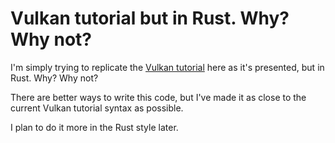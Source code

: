 # Vulkan tutorial but in Rust. Why? Why not?
I'm simply trying to replicate the [Vulkan tutorial](https://vulkan-tutorial.com/) here as it's presented, but in Rust. Why? Why not? 

There are better ways to write this code, but I've made it as close to the current Vulkan tutorial syntax as possible.

I plan to do it more in the Rust style later.